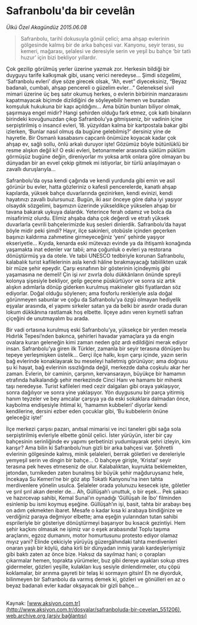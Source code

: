 # Safranbolu'da bir cevelân

*Ülkü Özel Akagündüz 2015.06.08*

<div class="pNewsDetailMainContent" itemprop="articleBody">
 <blockquote>
  <p>
   Safranbolu, tarihî dokusuyla gönül çelici; ama ahşap evlerinin gölgesinde kalmış bir de arka bahçesi var. Kanyonu, seyir terası, su kemeri, mağarası, şelalesi ve deresiyle serin ve yeşil bu bahçe ‘bir tatlı huzur’ için bizi bekliyor yıllardır.
  </p>
 </blockquote>
 <p>
  Çok gezilip görülmüş yerler üzerine yazmak zor. Herkesin bildiği bir duyguyu tarife kalkışmak gibi, usanç verici neredeyse… Şimdi sözgelimi, ‘Safranbolu evleri’ diye söze girecek olsak, “Ah, evet” diyeceksiniz, “Beyaz badanalı, cumbalı, ahşap pencereli o güzelim evler…” Geleneksel sivil mimari üzerine üç beş satır okumuş herkes, o evlerin birbirinin manzarasını kapatmayacak biçimde dizildiğini de söyleyebilir hemen ve buradan komşuluk hukukuna bir kapı açıldığını… Ama bütün bunları biliyor olmak, şaşırmaya engel midir? Hangi şehirden olduğu fark etmez, çok katlı binaların birindeki kovuğunuzdan çıkıp Safranbolu’ya gitmişseniz, bir vadinin içine serpiştirilmiş o insancıl evleri, 18. yüzyıldan kalma bir kartpostala bakar gibi izlerken, ‘Bunlar nasıl olmuş da bugüne gelebilmiş?’ dersiniz yine de hayretle. Bir Osmanlı kasabasını capcanlı önümüze koyacak kadar çok ahşap ev, sağlı sollu, önlü arkalı duruyor işte! Gözümüz böyle bütünlüklü bir resme alışkın değil ki! O eski evleri, betonarmeler arasında süklüm püklüm görmüşüz bugüne değin, direniyorlar mı yoksa artık onlara göre olmayan bu dünyadan bir an evvel çekip gitmek mi istiyorlar, bir türlü anlaşılmayan o zavallı duruşlarıyla…
 </p>
 <p>
  Safranbolu’da oysa kendi çağında ve kendi yurdunda gibi emin ve asil görünür bu evler, hatta gözleriniz o kafesli pencerelerde, kanatlı ahşap kapılarda, yüksek bahçe duvarlarında gezinirken, kendi evinizi, kendi hayatınızı zavallı bulursunuz. Bugün, iki asır önceye göre daha iyi yaşıyor olsaydık sözgelimi, başımızın üzerinde yükseldikçe yükselen ahşap bir tavana bakarak uykuya dalardık. Yeterince ferah odamız ve bolca da misafirimiz olurdu. Elimiz ahşaba daha çok değerdi ve etrafı yüksek duvarlarla çevrili bahçelerimizde kuş sesleri dinlerdik. Safranbolu’da hayat böyle midir peki şimdi? Hayır, ilçe sakinleri, otobüsle içinden geçerken başınızı kaldırma zahmetine girmeyeceğiniz ‘yeni’ şehirde yaşıyor ekseriyetle… Kıyıda, kenarda eski mütevazı evinde ya da ihtişamlı konağında yaşamakta inat edenler var tabii; ama çoğunluk o evleri ya restorana dönüştürmüş ya da otele. Ve tabii UNESCO tedbiriyle korunan Safranbolu, kalabalık turist kafilelerinin asla kendi hâline bırakmayacağı tabiilikten uzak bir müze şehir epeydir. Çarşı esnafının bir gösterinin içindeymiş gibi yaşamasına ne demeli! Çin işi ıvır zıvırla dolu dükkânların önünde spreyli kolonya şişesiyle bekliyor, gelip geçene püskürtüyor ve sonra siz artık alışkın adımlarla dönüp giderken kurulmuş makineler gibi fiyatlardan söz ediyorlar. Doğal olduğu söylenen; ama fosforlu renkleriyle asla doğal görünmeyen sabunlar ve çoğu da Safranbolu’ya özgü olmayan hediyelik eşyalar arasında, el yapımı sirkeler satan ya da belki bir asırdır orada duran lokum dükkânına rastlamak hoş elbette. İlçeye adını veren kıymetli safran çiçeğini de unutmayalım bu arada.
 </p>
 <p>
  Bir vadi ortasına kurulmuş eski Safranbolu’ya, yüksekçe bir yerden mesela Hıdırlık Tepesi’nden bakınca, şehirleri havadar yamaçlara ya da engin ovalara kuran geleneğin kimi zaman neden göz ardı edildiğini merak ediyor insan. Safranbolu’ya giren ilk Türkler, zamanla bir seyir terasına dönüşen bu tepeye yerleşmişken üstelik… Gerçi ilçe halkı, kışın çarşı içinde, yazın serin bağ evlerinde konaklayarak bu meseleyi halletmiş görünüyor; ama doğrusu şu ki hayat, bağ evlerinin ıssızlığında değil, merkezde daha coşkulu akar her zaman. Evlerin, bir caminin, çarşının, kervansarayın, büyükçe bir hamamın etrafında halkalandığı şehir merkezinde Cinci Hanı ve hamamı bir mihenk taşı neredeyse. Turist kafileleri med cezir dalgaları gibi oraya yaklaşıyor, sonra dağılıyor ve sonra yine yaklaşıyor. Yön duygusunu bir parça yitirmiş hanım teyzeler ve bey amcalar çarşıya ya da eski sokaklara dalmadan önce, kaybolma endişesiyle ihtimal ki, ‘hamamın kubbeleri’ diyorlar kendi kendilerine, dersini ezber eden çocuklar gibi, ‘Bu kubbelerin önüne geleceğiz işte!’
 </p>
 <p>
  İlçe merkezi çarşısı pazarı, anıtsal mimarisi ve inci taneleri gibi sağa sola serpiştirilmiş evleriyle elbette gönül çelici. İster yürüyün, ister bir çay bahçesinin serinliğinde ev yapımı şerbetinizi yudumlayarak şehri izleyin, kim karışır? Ama bilin ki Safranbolu’nun gizli bir arka bahçesi var. Şöhretli evlerinin gölgesinde kalmış, minik şelaleleri, berrak göletleri ve dereleriyle yemyeşil serin ve dingin bir bahçe… O bahçeye girişte, ‘Kristal’ seyir terasına pek heves etmeseniz de olur. Kalabalıktan, kuyrukta beklemekten, jetondan, turnikeden zaten bunalmış bir büyük şehir mağduruysanız hele, İncekaya Su Kemeri’ne bir göz atıp Tokatlı Kanyonu’na inen tahta merdivenlere yönelin usulca. Şelaleler orada yolunuzu kesecek işte, göletler ve şırıl şırıl akan dereler de… Ah, Güllüşah’ı unuttuk, o bir eşek… Pek şakacı ve hazırcevap sahibi, Kemal Sunal’ın oynadığı ‘Güllüşah ile İbo’ filminden esinlenip bu ismi koymuş eşeğine. Güllüşah’ın işi, basit, tahta bir arabayı beş on adım çekmekten ibaret. Mesafe o kadar kısa ki arabaya bindiğinize ve verdiğiniz paraya değmiyor elbette; ama eşeğin yularından tutan sahibi esprileriyle bir gösteriye dönüştürmeyi başarıyor bu kısacık gezintiyi. Hem şehir kaçkını olmasak ne işimiz var o eşek arabasında! Toplu taşıma araçlarını, egzoz dumanını, motor homurtusunu protesto ediyor olamaz mıyız yani? Elinde çekiciyle yürüyüş güzergâhındaki tahta merdivenleri onaran yaşlı bir köylü, daha kirli bir dünyadan inmiş yaralı kardeşleriymişiz gibi baktı zaten az önce bize. Haksız da sayılmaz hani; o çorapları çıkarmalar hemen, toprakta yürümeler, buz gibi dereye ayakları sokup stres gidermeler, gözleri yeşille, kulakları kuş sesiyle dinlendirmeler, otu çöpü koklamalar, bir arınma gayreti bir telaş ki sormayın gitsin! Eh ne diyorduk, bilinmeyen bir Safranbolu da varmış demek ki, gözleri ve gönülleri en az o beyaz badanalı evler kadar okşayacak bir gizli bahçe…
  <br>
  </br>
 </p>
</div>


Kaynak: [www.aksiyon.com.tr](http://www.aksiyon.com.tr/dosyalar/safranboluda-bir-cevelan_551206), [web.archive.org (arşiv bağlantısı)](http://web.archive.org/web/20150720140528/http://www.aksiyon.com.tr/dosyalar/safranboluda-bir-cevelan_551206)
